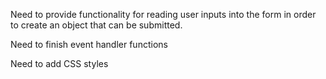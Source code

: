 Need to provide functionality for reading user inputs into the form in order to create an object that can be submitted.

Need to finish event handler functions

Need to add CSS styles